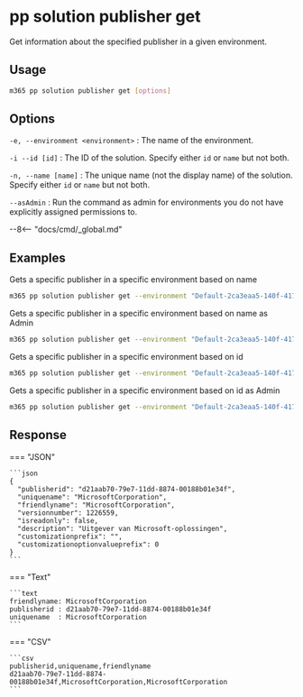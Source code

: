# pp solution publisher get

Get information about the specified publisher in a given environment.

## Usage

```sh
m365 pp solution publisher get [options]
```

## Options

`-e, --environment <environment>`
: The name of the environment.

`-i --id [id]`
: The ID of the solution. Specify either `id` or `name` but not both.

`-n, --name [name]`
: The unique name (not the display name) of the solution. Specify either `id` or `name` but not both.

`--asAdmin`
: Run the command as admin for environments you do not have explicitly assigned permissions to.

--8<-- "docs/cmd/_global.md"

## Examples

Gets a specific publisher in a specific environment based on name

```sh
m365 pp solution publisher get --environment "Default-2ca3eaa5-140f-4175-8261-3272edf9f339" --name "MicrosoftCorporation"
```

Gets a specific publisher in a specific environment based on name as Admin

```sh
m365 pp solution publisher get --environment "Default-2ca3eaa5-140f-4175-8261-3272edf9f339" --name "MicrosoftCorporation" --asAdmin
```

Gets a specific publisher in a specific environment based on id

```sh
m365 pp solution publisher get --environment "Default-2ca3eaa5-140f-4175-8261-3272edf9f339" --id "ee62fd63-e49e-4c09-80de-8fae1b9a427e"
```

Gets a specific publisher in a specific environment based on id as Admin

```sh
m365 pp solution publisher get --environment "Default-2ca3eaa5-140f-4175-8261-3272edf9f339" --id "ee62fd63-e49e-4c09-80de-8fae1b9a427e" --asAdmin
```

## Response

=== "JSON"

    ```json
    {
      "publisherid": "d21aab70-79e7-11dd-8874-00188b01e34f",
      "uniquename": "MicrosoftCorporation",
      "friendlyname": "MicrosoftCorporation",
      "versionnumber": 1226559,
      "isreadonly": false,
      "description": "Uitgever van Microsoft-oplossingen",
      "customizationprefix": "",
      "customizationoptionvalueprefix": 0
    }
    ```

=== "Text"

    ```text
    friendlyname: MicrosoftCorporation
    publisherid : d21aab70-79e7-11dd-8874-00188b01e34f
    uniquename  : MicrosoftCorporation
    ```

=== "CSV"

    ```csv
    publisherid,uniquename,friendlyname
    d21aab70-79e7-11dd-8874-00188b01e34f,MicrosoftCorporation,MicrosoftCorporation
    ```
